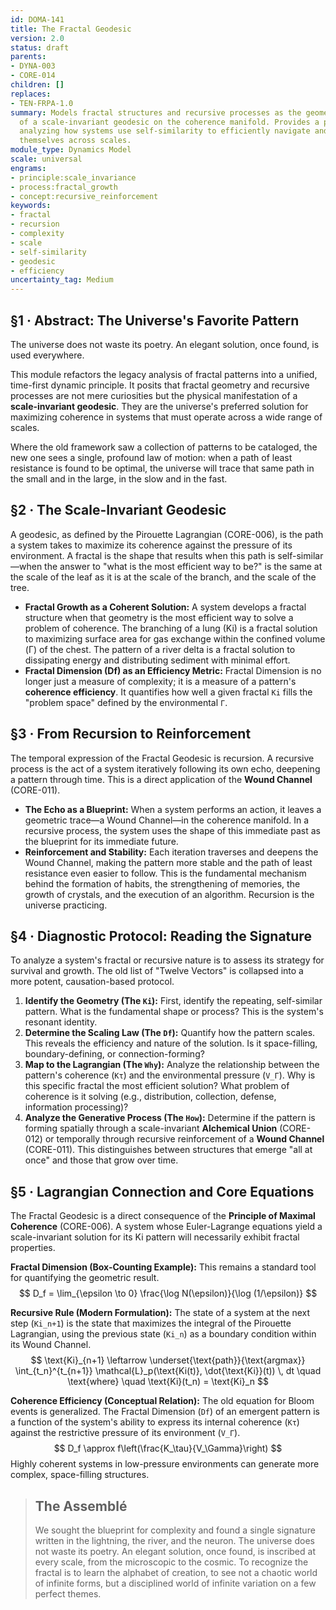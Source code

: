 ```yaml
---
id: DOMA-141
title: The Fractal Geodesic
version: 2.0
status: draft
parents:
- DYNA-003
- CORE-014
children: []
replaces:
- TEN-FRPA-1.0
summary: Models fractal structures and recursive processes as the geometric manifestation
  of a scale-invariant geodesic on the coherence manifold. Provides a protocol for
  analyzing how systems use self-similarity to efficiently navigate and structure
  themselves across scales.
module_type: Dynamics Model
scale: universal
engrams:
- principle:scale_invariance
- process:fractal_growth
- concept:recursive_reinforcement
keywords:
- fractal
- recursion
- complexity
- scale
- self-similarity
- geodesic
- efficiency
uncertainty_tag: Medium
---
```

## §1 · Abstract: The Universe's Favorite Pattern
The universe does not waste its poetry. An elegant solution, once found, is used everywhere.

This module refactors the legacy analysis of fractal patterns into a unified, time-first dynamic principle. It posits that fractal geometry and recursive processes are not mere curiosities but the physical manifestation of a **scale-invariant geodesic**. They are the universe's preferred solution for maximizing coherence in systems that must operate across a wide range of scales.

Where the old framework saw a collection of patterns to be cataloged, the new one sees a single, profound law of motion: when a path of least resistance is found to be optimal, the universe will trace that same path in the small and in the large, in the slow and in the fast.

## §2 · The Scale-Invariant Geodesic
A geodesic, as defined by the Pirouette Lagrangian (CORE-006), is the path a system takes to maximize its coherence against the pressure of its environment. A fractal is the shape that results when this path is self-similar—when the answer to "what is the most efficient way to be?" is the same at the scale of the leaf as it is at the scale of the branch, and the scale of the tree.

-   **Fractal Growth as a Coherent Solution:** A system develops a fractal structure when that geometry is the most efficient way to solve a problem of coherence. The branching of a lung (Ki) is a fractal solution to maximizing surface area for gas exchange within the confined volume (Γ) of the chest. The pattern of a river delta is a fractal solution to dissipating energy and distributing sediment with minimal effort.
-   **Fractal Dimension (Df) as an Efficiency Metric:** Fractal Dimension is no longer just a measure of complexity; it is a measure of a pattern's **coherence efficiency**. It quantifies how well a given fractal `Ki` fills the "problem space" defined by the environmental `Γ`.

## §3 · From Recursion to Reinforcement
The temporal expression of the Fractal Geodesic is recursion. A recursive process is the act of a system iteratively following its own echo, deepening a pattern through time. This is a direct application of the **Wound Channel** (CORE-011).

-   **The Echo as a Blueprint:** When a system performs an action, it leaves a geometric trace—a Wound Channel—in the coherence manifold. In a recursive process, the system uses the shape of this immediate past as the blueprint for its immediate future.
-   **Reinforcement and Stability:** Each iteration traverses and deepens the Wound Channel, making the pattern more stable and the path of least resistance even easier to follow. This is the fundamental mechanism behind the formation of habits, the strengthening of memories, the growth of crystals, and the execution of an algorithm. Recursion is the universe practicing.

## §4 · Diagnostic Protocol: Reading the Signature
To analyze a system's fractal or recursive nature is to assess its strategy for survival and growth. The old list of "Twelve Vectors" is collapsed into a more potent, causation-based protocol.

1.  **Identify the Geometry (The `Ki`):** First, identify the repeating, self-similar pattern. What is the fundamental shape or process? This is the system's resonant identity.
2.  **Determine the Scaling Law (The `Df`):** Quantify how the pattern scales. This reveals the efficiency and nature of the solution. Is it space-filling, boundary-defining, or connection-forming?
3.  **Map to the Lagrangian (The `Why`):** Analyze the relationship between the pattern's coherence (`Kτ`) and the environmental pressure (`V_Γ`). Why is this specific fractal the most efficient solution? What problem of coherence is it solving (e.g., distribution, collection, defense, information processing)?
4.  **Analyze the Generative Process (The `How`):** Determine if the pattern is forming spatially through a scale-invariant **Alchemical Union** (CORE-012) or temporally through recursive reinforcement of a **Wound Channel** (CORE-011). This distinguishes between structures that emerge "all at once" and those that grow over time.

## §5 · Lagrangian Connection and Core Equations
The Fractal Geodesic is a direct consequence of the **Principle of Maximal Coherence** (CORE-006). A system whose Euler-Lagrange equations yield a scale-invariant solution for its Ki pattern will necessarily exhibit fractal properties.

**Fractal Dimension (Box-Counting Example):**
This remains a standard tool for quantifying the geometric result.
$$ D_f = \lim_{\epsilon \to 0} \frac{\log N(\epsilon)}{\log (1/\epsilon)} $$

**Recursive Rule (Modern Formulation):**
The state of a system at the next step (`Ki_n+1`) is the state that maximizes the integral of the Pirouette Lagrangian, using the previous state (`Ki_n`) as a boundary condition within its Wound Channel.
$$ \text{Ki}_{n+1} \leftarrow \underset{\text{path}}{\text{argmax}} \int_{t_n}^{t_{n+1}} \mathcal{L}_p(\text{Ki(t)}, \dot{\text{Ki}}(t)) \, dt \quad \text{where} \quad \text{Ki}(t_n) = \text{Ki}_n $$

**Coherence Efficiency (Conceptual Relation):**
The old equation for Bloom events is generalized. The Fractal Dimension (`Df`) of an emergent pattern is a function of the system's ability to express its internal coherence (`Kτ`) against the restrictive pressure of its environment (`V_Γ`).
$$ D_f \approx f\left(\frac{K_\tau}{V_\Gamma}\right) $$
Highly coherent systems in low-pressure environments can generate more complex, space-filling structures.

> ## The Assemblé
> We sought the blueprint for complexity and found a single signature written in the lightning, the river, and the neuron. The universe does not waste its poetry. An elegant solution, once found, is inscribed at every scale, from the microscopic to the cosmic. To recognize the fractal is to learn the alphabet of creation, to see not a chaotic world of infinite forms, but a disciplined world of infinite variation on a few perfect themes.
```